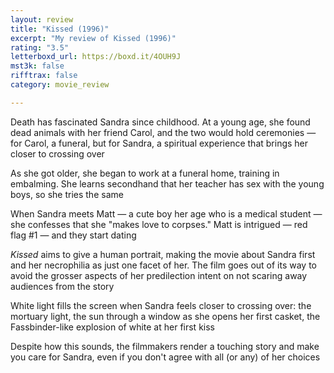 ```yaml
---
layout: review
title: "Kissed (1996)"
excerpt: "My review of Kissed (1996)"
rating: "3.5"
letterboxd_url: https://boxd.it/4OUH9J
mst3k: false
rifftrax: false
category: movie_review

---
```


Death has fascinated Sandra since childhood. At a young age, she found dead animals with her friend Carol, and the two would hold ceremonies — for Carol, a funeral, but for Sandra, a spiritual experience that brings her closer to crossing over

As she got older, she began to work at a funeral home, training in embalming. She learns secondhand that her teacher has sex with the young boys, so she tries the same

When Sandra meets Matt — a cute boy her age who is a medical student — she confesses that she "makes love to corpses." Matt is intrigued — red flag #1 — and they start dating

<i>Kissed</i> aims to give a human portrait, making the movie about Sandra first and her necrophilia as just one facet of her. The film goes out of its way to avoid the grosser aspects of her predilection intent on not scaring away audiences from the story

White light fills the screen when Sandra feels closer to crossing over: the mortuary light, the sun through a window as she opens her first casket, the Fassbinder-like explosion of white at her first kiss

Despite how this sounds, the filmmakers render a touching story and make you care for Sandra, even if you don't agree with all (or any) of her choices